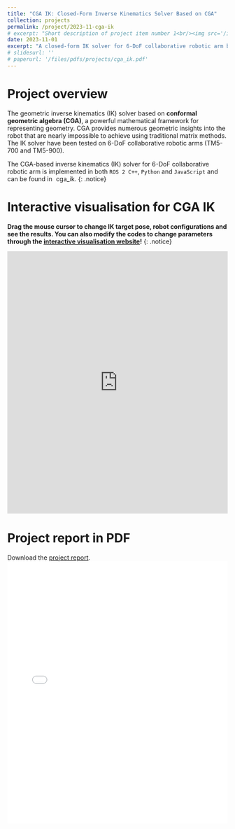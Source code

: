 ```yaml
---
title: "CGA IK: Closed-Form Inverse Kinematics Solver Based on CGA"
collection: projects
permalink: /project/2023-11-cga-ik
# excerpt: "Short description of project item number 1<br/><img src='/images/500x300.png'>"
date: 2023-11-01
excerpt: "A closed-form IK solver for 6-DoF collaborative robotic arm based on conformal geometric algebra (CGA). <a href='https://github.com/wei-hsuan-cheng/cga_ik' target='_blank' style='text-decoration: none;'><i class='fab fa-github' style=''></i><span style='margin-left: 0.13cm'>cga_ik</span></a>"
# slidesurl: ''
# paperurl: '/files/pdfs/projects/cga_ik.pdf'
---
```


# Project overview

The geometric inverse kinematics (IK) solver based on **conformal geometric algebra (CGA)**, a powerful mathematical framework for representing geometry. CGA provides numerous geometric insights into the robot that are nearly impossible to achieve using traditional matrix methods. The IK solver have been tested on 6-DoF collaborative robotic arms (TM5-700 and TM5-900).

The CGA-based inverse kinematics (IK) solver for 6-DoF collaborative robotic arm is implemented in both  ``ROS 2 C++``, ``Python`` and ``JavaScript`` and can be found in <a href='https://github.com/wei-hsuan-cheng/cga_ik' target='_blank' style='text-decoration: none;'><i class='fab fa-github' style=''></i><span style='margin-left: 0.13cm'>cga_ik</span></a>.
{: .notice}

# Interactive visualisation for CGA IK

**Drag the mouse cursor to change IK target pose, robot configurations and see the results. You can also modify the codes to change parameters through the [interactive visualisation website]!**
{: .notice}

<iframe src="https://enkimute.github.io/ganja.js/examples/coffeeshop.html#b6QHB5OAn" width="100%" height="600px" frameborder="0"></iframe>


# Project report in PDF
Download the [project report](/files/pdfs/projects/kendo_robot.pdf).
<embed src="/files/pdfs/projects/cga_ik.pdf" type="application/pdf" width="100%" height="600px" />

[interactive visualisation website]: https://enkimute.github.io/ganja.js/examples/coffeeshop.html#b6QHB5OAn
